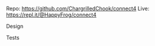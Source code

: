 Repo: https://github.com/ChargrilledChook/connect4
Live: https://repl.it/@HappyFrog/connect4

Design

Tests

